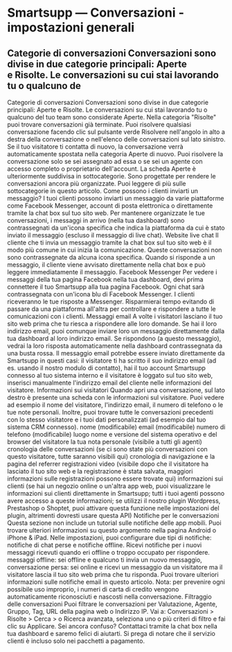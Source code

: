 # Smartsupp — Conversazioni - impostazioni generali
## Categorie di conversazioni Conversazioni sono divise in due categorie principali: Aperte e Risolte. Le conversazioni su cui stai lavorando tu o qualcuno de
Categorie di conversazioni
Conversazioni sono divise in due categorie principali: Aperte e Risolte. Le conversazioni su cui stai lavorando tu o qualcuno del tuo team sono considerate Aperte. Nella categoria "Risolte" puoi trovare conversazioni già terminate.
Puoi risolvere qualsiasi conversazione facendo clic sul pulsante verde Risolvere nell'angolo in alto a destra della conversazione o nell'elenco delle conversazioni sul lato sinistro. Se il tuo visitatore ti contatta di nuovo, la conversazione verrà automaticamente spostata nella categoria Aperte di nuovo. Puoi risolvere la conversazione solo se sei assegnato ad essa o se sei un agente con accesso completo o proprietario dell'account.
La scheda Aperte è ulteriormente suddivisa in sottocategorie. Sono progettate per rendere le conversazioni ancora più organizzate. Puoi leggere di più sulle sottocategorie in questo articolo.
Come possono i clienti inviarti un messaggio?
I tuoi clienti possono inviarti un messaggio da varie piattaforme come Facebook Messenger, account di posta elettronica o direttamente tramite la chat box sul tuo sito web.
Per mantenere organizzate le tue conversazioni, i messaggi in arrivo (nella tua dashboard) sono contrassegnati da un'icona specifica che indica la piattaforma da cui è stato inviato il messaggio (escluso il messaggio di live chat).
Website live chat
Il cliente che ti invia un messaggio tramite la chat box sul tuo sito web è il modo più comune in cui inizia la comunicazione. Queste conversazioni non sono contrassegnate da alcuna icona specifica. Quando si risponde a un messaggio, il cliente viene avvisato direttamente nella chat box e può leggere immediatamente il messaggio.
Facebook Messenger
Per vedere i messaggi della tua pagina Facebook nella tua dashboard, devi prima connettere il tuo Smartsupp alla tua pagina Facebook. Ogni chat sarà contrassegnata con un'icona blu di Facebook Messenger. I clienti riceveranno le tue risposte a Messenger. Risparmierai tempo evitando di passare da una piattaforma all'altra per controllare e rispondere a tutte le comunicazioni con i clienti.
Messaggi email
A volte i visitatori lasciano il tuo sito web prima che tu riesca a rispondere alle loro domande. Se hai il loro indirizzo email, puoi comunque inviare loro un messaggio direttamente dalla tua dashboard al loro indirizzo email. Se rispondono (a questo messaggio), vedrai la loro risposta automaticamente nella dashboard contrassegnata da una busta rossa.
Il messaggio email potrebbe essere inviato direttamente da Smartsupp in questi casi:
il visitatore ti ha scritto il suo indirizzo email (ad es. usando il nostro modulo di contatto),
hai il tuo account Smartsupp connesso al tuo sistema interno e il visitatore è loggato sul tuo sito web,
inserisci manualmente l'indirizzo email del cliente nelle informazioni del visitatore.
Informazioni sui visitatori
Quando apri una conversazione, sul lato destro è presente una scheda con le informazioni sul visitatore. Puoi vedere ad esempio il nome del visitatore, l'indirizzo email, il numero di telefono o le tue note personali. Inoltre, puoi trovare tutte le conversazioni precedenti con lo stesso visitatore e i tuoi dati personalizzati (ad esempio dal tuo sistema CRM connesso).
nome (modificabile)
email (modificabile)
numero di telefono (modificabile)
luogo
nome e versione del sistema operativo e del browser del visitatore
la tua nota personale (visibile a tutti gli agenti)
cronologia delle conversazioni (se ci sono state più conversazioni con questo visitatore, tutte saranno visibili qui)
cronologia di navigazione e la pagina del referrer 
registrazioni video (visibile dopo che il visitatore ha lasciato il tuo sito web e la registrazione è stata salvata, maggiori informazioni sulle registrazioni possono essere trovate qui)
informazioni sui clienti (se hai un negozio online o un'altra app web, puoi visualizzare le informazioni sui clienti direttamente in Smartsupp; tutti i tuoi agenti possono avere accesso a queste informazioni; se utilizzi il nostro plugin Wordpress, Prestashop o Shoptet, puoi attivare questa funzione nelle impostazioni del plugin, altrimenti dovresti usare questa API)
Notifiche per le conversazioni
Questa sezione non include un tutorial sulle notifiche delle app mobili. Puoi trovare ulteriori informazioni su questo argomento nella pagina Android o iPhone & iPad.
Nelle impostazioni, puoi configurare due tipi di notifiche: notifiche di chat perse e notifiche offline. Ricevi notifiche per i nuovi messaggi ricevuti quando eri offline o troppo occupato per rispondere.
messaggi offline: sei offline e qualcuno ti invia un nuovo messaggio,
conversazione persa: sei online e ricevi un messaggio da un visitatore ma il visitatore lascia il tuo sito web prima che tu risponda.
Puoi trovare ulteriori informazioni sulle notifiche email in questo articolo.
Nota: per prevenire ogni possibile uso improprio, i numeri di carta di credito vengono automaticamente riconosciuti e nascosti nella conversazione.
Filtraggio delle conversazioni
Puoi filtrare le conversazioni per Valutazione, Agente, Gruppo, Tag, URL della pagina web o Indirizzo IP.
Vai a: Conversazioni > Risolte > Cerca > o Ricerca avanzata, seleziona uno o più criteri di filtro e fai clic su Applicare.
Sei ancora confuso? Contattaci tramite la chat box nella tua dashboard e saremo felici di aiutarti. Si prega di notare che il servizio clienti è incluso solo nei pacchetti a pagamento.


